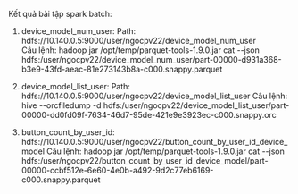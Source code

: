 Kết quả bài tập spark batch:
1. device_model_num_user: Path: hdfs://10.140.0.5:9000/user/ngocpv22/device_model_num_user  
Câu lệnh:
hadoop jar /opt/temp/parquet-tools-1.9.0.jar cat --json hdfs:/user/ngocpv22/device_model_num_user/part-00000-d931a368-b3e9-43fd-aeac-81e273143b8a-c000.snappy.parquet

2. device_model_list_user: Path: hdfs://10.140.0.5:9000/user/ngocpv22/device_model_list_user
Câu lệnh:
hive --orcfiledump -d hdfs:/user/ngocpv22/device_model_list_user/part-00000-dd0fd09f-7634-46d7-95de-421e9e3923ec-c000.snappy.orc

3. button_count_by_user_id: hdfs://10.140.0.5:9000/user/ngocpv22/button_count_by_user_id_device_model
Câu lệnh:
hadoop jar /opt/temp/parquet-tools-1.9.0.jar cat --json hdfs:/user/ngocpv22/button_count_by_user_id_device_model/part-00000-ccbf512e-6e60-4e0b-a492-9d2c77eb6169-c000.snappy.parquet
   
